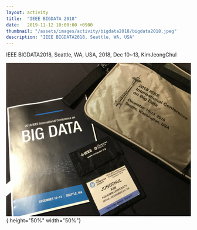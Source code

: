 ```yaml
---
layout: activity
title:  "IEEE BIGDATA 2018"
date:   2019-11-12 10:00:00 +0900
thumbnail: "/assets/images/activity/bigdata2018/bigdata2018.jpeg"
description: "IEEE BIGDATA2018, Seattle, WA, USA"
---
```



IEEE BIGDATA2018, Seattle, WA, USA, 2018, Dec 10~13, KimJeongChul

![](/assets/images/activity//bigdata2018/bigdata2018.jpeg){:height="50%" width="50%"}